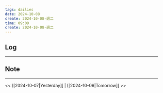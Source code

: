 ```yaml
---
tags: dailies  
date: 2024-10-08
create: 2024-10-08-週二
time: 09:09
create: 2024-10-08-週二
---
```

## Log
---


## Note
---


<< [[2024-10-07|Yesterday]] | [[2024-10-09|Tomorrow]] >>